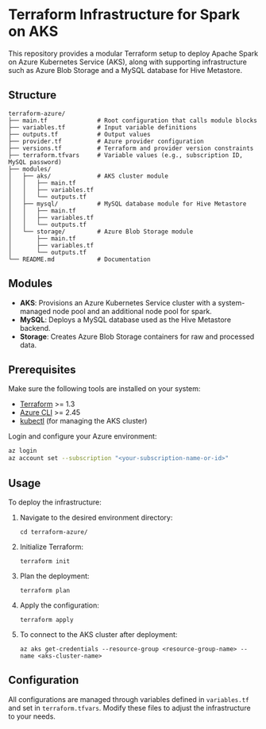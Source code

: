 # Terraform Infrastructure for Spark on AKS

This repository provides a modular Terraform setup to deploy Apache Spark on Azure Kubernetes Service (AKS), along with supporting infrastructure such as Azure Blob Storage and a MySQL database for Hive Metastore.

## Structure

```
terraform-azure/
├── main.tf              # Root configuration that calls module blocks
├── variables.tf         # Input variable definitions
├── outputs.tf           # Output values
├── provider.tf          # Azure provider configuration
├── versions.tf          # Terraform and provider version constraints
├── terraform.tfvars     # Variable values (e.g., subscription ID, MySQL password)
├── modules/
│   ├── aks/             # AKS cluster module
│   │   ├── main.tf
│   │   ├── variables.tf
│   │   └── outputs.tf
│   ├── mysql/           # MySQL database module for Hive Metastore
│   │   ├── main.tf
│   │   ├── variables.tf
│   │   └── outputs.tf
│   └── storage/         # Azure Blob Storage module
│       ├── main.tf
│       ├── variables.tf
│       └── outputs.tf
└── README.md            # Documentation
```

## Modules

- **AKS**: Provisions an Azure Kubernetes Service cluster with a system-managed node pool and an additional node pool for spark.
- **MySQL**: Deploys a MySQL database used as the Hive Metastore backend.
- **Storage**: Creates Azure Blob Storage containers for raw and processed data.

## Prerequisites

Make sure the following tools are installed on your system:

- [Terraform](https://developer.hashicorp.com/terraform/downloads) >= 1.3
- [Azure CLI](https://learn.microsoft.com/en-us/cli/azure/install-azure-cli) >= 2.45
- [kubectl](https://kubernetes.io/docs/tasks/tools/install-kubectl/) (for managing the AKS cluster)

Login and configure your Azure environment:

```bash
az login
az account set --subscription "<your-subscription-name-or-id>"
```

## Usage

To deploy the infrastructure:

1. Navigate to the desired environment directory:
   ```
   cd terraform-azure/
   ```

2. Initialize Terraform:
   ```
   terraform init
   ```

3. Plan the deployment:
   ```
   terraform plan
   ```

4. Apply the configuration:
   ```
   terraform apply
   ```

5. To connect to the AKS cluster after deployment:
   ```
   az aks get-credentials --resource-group <resource-group-name> --name <aks-cluster-name>
   ```

## Configuration

All configurations are managed through variables defined in `variables.tf` and set in `terraform.tfvars`. Modify these files to adjust the infrastructure to your needs.
